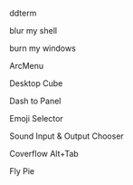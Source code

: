 ddterm

blur my shell

burn my windows

ArcMenu

Desktop Cube

Dash to Panel

Emoji Selector

Sound Input &
Output Chooser

Coverflow Alt+Tab

Fly Pie